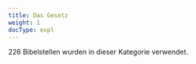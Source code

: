 ```yaml
---
title: Das Gesetz
weight: 1
docType: expl
---
```


226 Bibelstellen wurden in dieser Kategorie verwendet.
